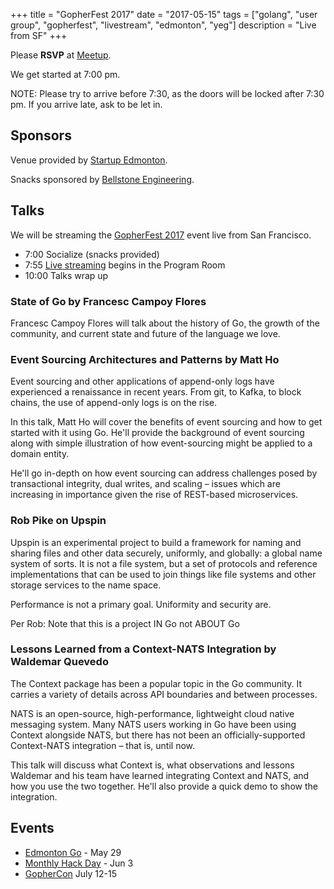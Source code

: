 +++
title = "GopherFest 2017"
date = "2017-05-15"
tags = ["golang", "user group", "gopherfest", "livestream", "edmonton", "yeg"]
description = "Live from SF"
+++

Please **RSVP** at [Meetup](https://www.meetup.com/startupedmonton/events/239918270/).

We get started at 7:00 pm.

NOTE: Please try to arrive before 7:30, as the doors will be locked after 7:30 pm. If you arrive late, ask to be let in.

## Sponsors 

Venue provided by [Startup Edmonton](https://www.startupedmonton.com/).

Snacks sponsored by [Bellstone Engineering](https://bellstone.ca/). 

## Talks

We will be streaming the [GopherFest 2017](https://www.meetup.com/golangsf/events/238748981/) event live from San Francisco.

* 7:00 Socialize (snacks provided)
* 7:55 [Live streaming](https://www.youtube.com/watch?v=giUatBmmb_Y) begins in the Program Room
* 10:00 Talks wrap up

### State of Go by Francesc Campoy Flores

Francesc Campoy Flores will talk about the history of Go, the growth of the community, and current state and future of the language we love.

### Event Sourcing Architectures and Patterns by Matt Ho

Event sourcing and other applications of append-only logs have experienced a renaissance in recent years. From git, to Kafka, to block chains, the use of append-only logs is on the rise.

In this talk, Matt Ho will cover the benefits of event sourcing and how to get started with it using Go. He'll provide the background of event sourcing along with simple illustration of how event-sourcing might be applied to a domain entity. 

He'll go in-depth on how event sourcing can address challenges posed by transactional integrity, dual writes, and scaling – issues which are increasing in importance given the rise of REST-based microservices.

### Rob Pike on Upspin

Upspin is an experimental project to build a framework for naming and sharing files and other data securely, uniformly, and globally: a global name system of sorts. It is not a file system, but a set of protocols and reference implementations that can be used to join things like file systems and other storage services to the name space.

Performance is not a primary goal. Uniformity and security are. 

Per Rob: Note that this is a project IN Go not ABOUT Go

### Lessons Learned from a Context-NATS Integration by Waldemar Quevedo

The Context package has been a popular topic in the Go community. It carries a variety of details across API boundaries and between processes. 

NATS is an open-source, high-performance, lightweight cloud native messaging system. Many NATS users working in Go have been using Context alongside NATS, but there has not been an officially-supported Context-NATS integration – that is, until now.

This talk will discuss what Context is, what observations and lessons Waldemar and his team have learned integrating Context and NATS, and how you use the two together. He'll also provide a quick demo to show the integration.

## Events

* [Edmonton Go](https://www.meetup.com/startupedmonton/events/237438348/) - May 29
* [Monthly Hack Day](https://www.meetup.com/startupedmonton/events/qvnfrlywjbfb/) - Jun 3
* [GopherCon](https://gophercon.com/) July 12-15

